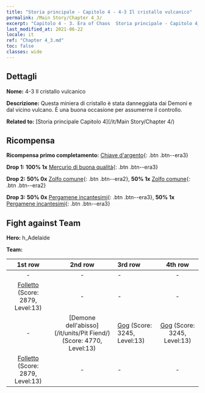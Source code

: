 ```yaml
---
title: "Storia principale - Capitolo 4 - 4-3 Il cristallo vulcanico"
permalink: /Main Story/Chapter 4_3/
excerpt: "Capitolo 4 - 3. Era of Chaos  Storia principale - Capitolo 4_3. 4-3 Il cristallo vulcanico"
last_modified_at: 2021-06-22
locale: it
ref: "Chapter 4_3.md"
toc: false
classes: wide
---
```


## Dettagli

 **Nome:** 4-3 Il cristallo vulcanico

 **Descrizione:** Questa miniera di cristallo è stata danneggiata dai Demoni e dal vicino vulcano. È una buona occasione per assumerne il controllo.

 **Related to:** [Storia principale Capitolo 4](/it/Main Story/Chapter 4/)

## Ricompensa

 **Ricompensa primo completamento:** [Chiave d'argento](/ItemsIT/con_693/){: .btn .btn--era3}

 **Drop 1:** **100% 1x** [Mercurio di buona qualità](/ItemsIT/mat_14/){: .btn .btn--era3}

 **Drop 2:** **50% 0x** [Zolfo comune](/ItemsIT/mat_9/){: .btn .btn--era2}, **50% 1x** [Zolfo comune](/ItemsIT/mat_9/){: .btn .btn--era2}

 **Drop 3:** **50% 0x** [Pergamene incantesimi](/ItemsIT/con_694/){: .btn .btn--era3}, **50% 1x** [Pergamene incantesimi](/ItemsIT/con_694/){: .btn .btn--era3}


## Fight against Team
 **Hero:** h_Adelaide

 **Team:**


  | 1st row | 2nd row | 3rd row | 4th row |
  |:----:|:----:|:----|:----:|
  | - | - | - | - |
  | [Folletto](/it/units/Imp/) (Score: 2879, Level:13)  | - | - | - |
  | - | [Demone dell'abisso](/it/units/Pit Fiend/) (Score: 4770, Level:13)  | [Gog](/it/units/Gog/) (Score: 3245, Level:13)  | [Gog](/it/units/Gog/) (Score: 3245, Level:13)  |
  | [Folletto](/it/units/Imp/) (Score: 2879, Level:13)  | - | - | - |


